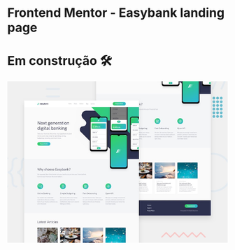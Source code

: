 # Frontend Mentor - Easybank landing page

# Em construção 🛠

![Design preview for the Easybank landing page coding challenge](./design/desktop-preview.jpg)
